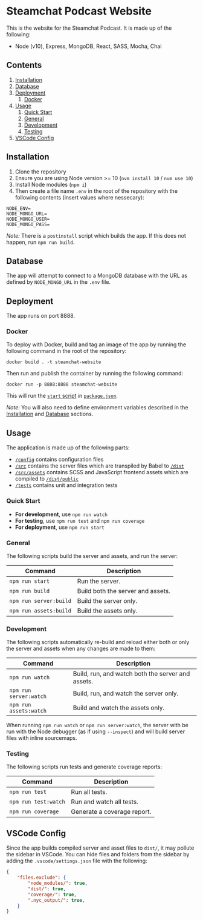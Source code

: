 # Steamchat Podcast Website

This is the website for the Steamchat Podcast. It is made up of the following:

* Node (v10), Express, MongoDB,  React, SASS, Mocha, Chai

## Contents

1. [Installation](#markdown-header-installation)
2. [Database](#markdown-header-database)
3. [Deployment](#markdown-header-deployment)
    1. [Docker](#markdown-header-docker)
4. [Usage](#markdown-header-usage)
    1. [Quick Start](#markdown-header-quick-start)
    2. [General](#markdown-header-general)
    3. [Development](#markdown-header-development)
    4. [Testing](#markdown-header-testing)
5. [VSCode Config](#markdown-header-vscode-config)

## Installation

1. Clone the repository
2. Ensure you are using Node version >= 10 (`nvm install 10` / `nvm use 10`)
3. Install Node modules (`npm i`)
4. Then create a file name `.env` in the root of the repository with the following contents (insert values where nessecary):

```.properties
NODE_ENV=
NODE_MONGO_URL=
NODE_MONGO_USER=
NODE_MONGO_PASS=
```

_Note:_ There is a `postinstall` script which builds the app. If this does not happen, run `npm run build`.

## Database

The app will attempt to connect to a MongoDB database with the URL as defined by `NODE_MONGO_URL` in the `.env` file.

## Deployment

The app runs on port 8888.

### Docker

To deploy with Docker, build and tag an image of the app by running the following command in the root of the repository:

```console
docker build . -t steamchat-website
```

Then run and publish the container by running the following command:

```console
docker run -p 8888:8888 steamchat-website
```

This will run the [`start` script](#markdown-header-general) in [`package.json`](package.json).

_Note:_ You will also need to define environment variables described in the [Installation](#markdown-header-installation) and [Database](#markdown-header-database) sections.

## Usage

The application is made up of the following parts:

* [`/config`](/config) contains configuration files
* [`/src`](/src) contains the server files which are transpiled by Babel to [`/dist`](/dist)
* [`/src/assets`](/src/assets) contains SCSS and JavaScript frontend assets which are compiled to [`/dist/public`](/dist/public)
* [`/tests`](/tests) contains unit and integration tests

### Quick Start

* **For development**, use `npm run watch`
* **For testing**, use `npm run test` and `npm run coverage`
* **For deployment**, use `npm run start`

### General

The following scripts build the server and assets, and run the server:

| Command | Description |
| --- | --- |
| ```npm run start``` | Run the server. |
| ```npm run build``` | Build both the server and assets. |
| ```npm run server:build``` | Build the server only. |
| ```npm run assets:build``` | Build the assets only. |

### Development

The following scripts automatically re-build and reload either both or only the server and assets when any changes are made to them:

| Command | Description |
| --- | --- |
| ```npm run watch``` | Build, run, and watch both the server and assets. |
| ```npm run server:watch``` | Build, run, and watch the server only. |
| ```npm run assets:watch``` | Build and watch the assets only. |

When running `npm run watch` or `npm run server:watch`, the server with be run with the Node debugger (as if using `--inspect`) and will build server files with inline sourcemaps.

### Testing

The following scripts run tests and generate coverage reports:

| Command | Description |
| --- | --- |
| ```npm run test``` | Run all tests. |
| ```npm run test:watch``` | Run and watch all tests. |
| ```npm run coverage``` | Generate a coverage report. |

## VSCode Config

Since the app builds compiled server and asset files to `dist/`, it may pollute the sidebar in VSCode. You can hide files and folders from the sidebar by adding the `.vscode/settings.json` file with the following:

```json
{
    "files.exclude": {
        "node_modules/": true,
        "dist/": true,
        "coverage/": true,
        ".nyc_output/": true,
    }
}
```
